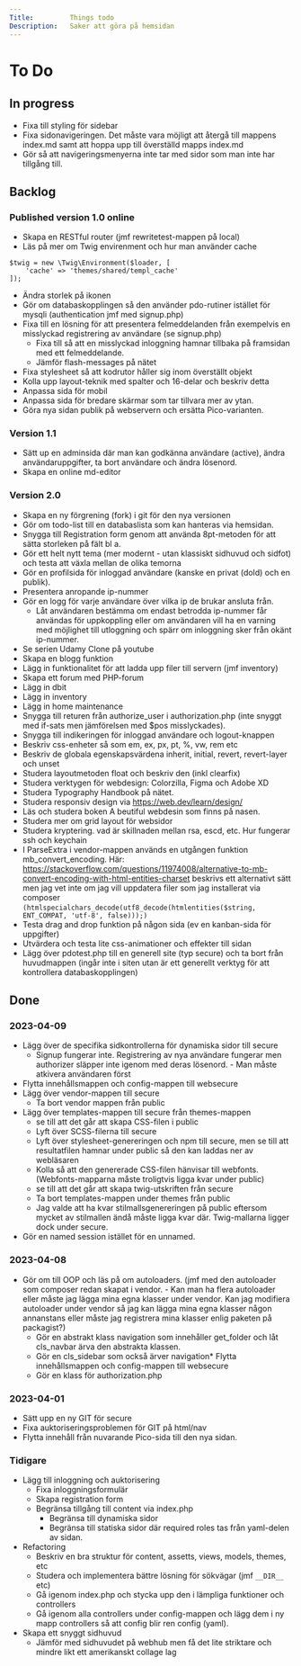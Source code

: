 ```yaml
---
Title:         Things todo
Description:   Saker att göra på hemsidan
---
```

To Do
===================================================================================================

In progress
---------------------------------------------------------------------------------------------------  
* Fixa till styling för sidebar
* Fixa sidonavigeringen. Det måste vara möjligt att återgå till mappens index.md samt att hoppa upp till överställd mapps index.md
* Gör så att navigeringsmenyerna inte tar med sidor som man inte har tillgång till.

Backlog
---------------------------------------------------------------------------------------------------

### Published version 1.0 online
* Skapa en RESTful router (jmf rewritetest-mappen på local)
* Läs på mer om Twig envirenment och hur man använder cache
~~~
$twig = new \Twig\Environment($loader, [
    'cache' => 'themes/shared/templ_cache'
]);
~~~
* Ändra storlek på ikonen 
* Gör om databaskopplingen så den använder pdo-rutiner istället för mysqli (authentication jmf med signup.php)
* Fixa till en lösning för att presentera felmeddelanden från exempelvis en misslyckad registrering av användare (se signup.php)
    * Fixa till så att en misslyckad inloggning hamnar tillbaka på framsidan med ett felmeddelande.
    * Jämför flash-messages på nätet
* Fixa stylesheet så att kodrutor håller sig inom överställt objekt
* Kolla upp layout-teknik med spalter och 16-delar och beskriv detta
* Anpassa sida för mobil
* Anpassa sida för bredare skärmar som tar tillvara mer av ytan.
* Göra nya sidan publik på webservern och ersätta Pico-varianten.

### Version 1.1
* Sätt up en adminsida där man kan godkänna användare (active), ändra användaruppgifter, ta bort användare  och ändra lösenord.
* Skapa en online md-editor

### Version 2.0
* Skapa en ny förgrening (fork) i git för den nya versionen
* Gör om todo-list till en databaslista som kan hanteras via hemsidan.
* Snygga till Registration form genom att använda 8pt-metoden för att sätta storleken på fält bl a.
* Gör ett helt nytt tema (mer modernt - utan klassiskt sidhuvud och sidfot) och testa att växla mellan de olika temorna
* Gör en profilsida för inloggad användare (kanske en privat (dold) och en publik).
* Presentera anropande ip-nummer
* Gör en logg för varje användare över vilka ip de brukar ansluta från. 
    * Låt användaren bestämma om endast betrodda ip-nummer får användas för uppkoppling eller om användaren vill ha en varning med möjlighet till utloggning och spärr om inloggning sker från okänt ip-nummer.
* Se serien Udamy Clone på youtube
* Skapa en blogg funktion
* Lägg in funktionalitet för att ladda upp filer till servern (jmf inventory)
* Skapa ett forum med PHP-forum
* Lägg in dbit
* Lägg in inventory
* Lägg in home maintenance
* Snygga till returen från authorize_user i authorization.php (inte snyggt med if-sats men jämförelsen med $pos misslyckades).
* Snygga till indikeringen för inloggad användare och logout-knappen
* Beskriv css-enheter så som em, ex, px, pt, %, vw, rem etc
* Beskriv de globala egenskapsvärdena inherit, initial, revert, revert-layer och unset
* Studera layoutmetoden float och beskriv den (inkl clearfix)
* Studera verktygen för webdesign: Colorzilla, Figma och Adobe XD
* Studera Typography Handbook på nätet.
* Studera responsiv design via <https://web.dev/learn/design/>
* Läs och studera boken A beutiful webdesin som finns på nasen.
* Studera mer om grid layout för websidor
* Studera kryptering. vad är skillnaden mellan rsa, escd, etc. Hur fungerar ssh och keychain
* I ParseExtra i vendor-mappen används en utgången funktion mb_convert_encoding. Här: <https://stackoverflow.com/questions/11974008/alternative-to-mb-convert-encoding-with-html-entities-charset> beskrivs ett alternativt sätt men jag vet inte om jag vill uppdatera filer som jag installerat via composer `(htmlspecialchars_decode(utf8_decode(htmlentities($string, ENT_COMPAT, 'utf-8', false)));)`
* Testa drag and drop funktion på någon sida (ev en kanban-sida för uppgifter)
* Utvärdera och testa lite css-animationer och effekter till sidan
* Lägg över pdotest.php till en generell site (typ secure) och ta bort från huvudmappen (ingår inte i siten utan är ett generellt verktyg för att kontrollera databaskopplingen)


Done
---------------------------------------------------------------------------------------------------
### 2023-04-09
* Lägg över de specifika sidkontrollerna för dynamiska sidor till secure
    * Signup fungerar inte. Registrering av nya användare fungerar men authorizer släpper inte igenom med deras lösenord. - Man måste atkivera användaren först
* Flytta innehållsmappen och config-mappen till websecure
* Lägg över vendor-mappen till secure    
    * Ta bort vendor mappen från public
* Lägg över templates-mappen till secure från themes-mappen
    * se till att det går att skapa CSS-filen i public
    * Lyft över SCSS-filerna till secure
    * Lyft över stylesheet-genereringen och npm till secure, men se till att resultatfilen hamnar under public så den kan laddas ner av webläsaren
    * Kolla så att den genererade CSS-filen hänvisar till webfonts. (Webfonts-mapparna måste troligtvis ligga kvar under public)
    * se till att det går att skapa twig-utskriften från secure
    * Ta bort templates-mappen under themes från public
    * Jag valde att ha kvar stilmallsgenereringen på public eftersom mycket av stilmallen ändå måste ligga kvar där. Twig-mallarna ligger dock under secure.
* Gör en named session istället för en unnamed.

### 2023-04-08
* Gör om till OOP och läs på om autoloaders. (jmf med den autoloader som composer redan skapat i vendor. - Kan man ha flera autoloader eller måste jag lägga mina egna klasser under vendor. Kan jag modifiera autoloader under vendor så jag kan lägga mina egna klasser någon annanstans eller måste jag registrera mina klasser enlig paketen på packagist?)
    * Gör en abstrakt klass navigation som innehåller get_folder och låt cls_navbar ärva den abstrakta klassen.
    * Gör en cls_sidebar som också ärver navigation* Flytta innehållsmappen och config-mappen till websecure
    * Gör en klass för authorization.php

### 2023-04-01
* Sätt upp en ny GIT för secure
* Fixa auktoriseringsproblemen för GIT på html/nav
* Flytta innehåll från nuvarande Pico-sida till den nya sidan.

### Tidigare
* Lägg till inloggning och auktorisering
    * Fixa inloggningsformulär
    * Skapa registration form
    * Begränsa tillgång till content via index.php
        * Begränsa till dynamiska sidor
        * Begränsa till statiska sidor där required roles tas från yaml-delen av sidan.
* Refactoring
    * Beskriv en bra struktur för content, assetts, views, models, themes, etc
    * Studera och implementera bättre lösning för sökvägar (jmf `__DIR__` etc)
    * Gå igenom index.php och stycka upp den i lämpliga funktioner och controllers
    * Gå igenom alla controllers under config-mappen och lägg dem i ny mapp controllers så att config blir ren config (yaml).
* Skapa ett snyggt sidhuvud
    * Jämför med sidhuvudet på webhub men få det lite striktare och mindre likt ett amerikanskt collage lag
